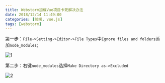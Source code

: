 ```yaml
---
title: Webstorm加载Vue项目卡死解决办法
date: 2018/12/14 11:49:00
categories: [前端, vue.js]
tags: [webstorm]
---
```


第一步：`File->Setting->Editor->File Types`中`Ignore files and folders`添加`node_modules`;

![1](http://img.qizhenjun.com/QQ%E6%88%AA%E5%9B%BE20181214134118.png)

第二步：右键`node_modules`选择`Make Directory as->Excluded`

![2](http://img.qizhenjun.com/QQ%E6%88%AA%E5%9B%BE20181214134207.png)